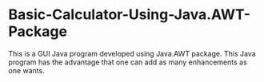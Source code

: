 # Basic-Calculator-Using-Java.AWT-Package
This is a GUI Java program developed using Java.AWT package. This Java program has the advantage that one can add as many enhancements as one wants.
